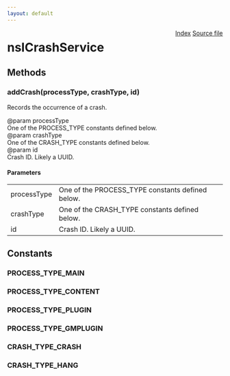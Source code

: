 ```yaml
---
layout: default
---
```

<div class='links' style='float:right'><a href="../index.html">Index</a>
<a href="http://dxr.mozilla.org/mozilla-central/source/toolkit/components/crashes/nsICrashService.idl">Source file</a>
</div>

# nsICrashService #

## Methods ##

### addCrash(processType, crashType, id) ###
  
Records the occurrence of a crash.  
  
@param processType  
       One of the PROCESS_TYPE constants defined below.  
@param crashType  
       One of the CRASH_TYPE constants defined below.  
@param id  
       Crash ID. Likely a UUID.  
  

#### Parameters ####

<table>

<tr>
<td>processType</td>
<td>       One of the PROCESS_TYPE constants defined below.  
</td>
</tr>

<tr>
<td>crashType</td>
<td>       One of the CRASH_TYPE constants defined below.  
</td>
</tr>

<tr>
<td>id</td>
<td>       Crash ID. Likely a UUID.  
</td>
</tr>

</table>

## Constants ##

### PROCESS_TYPE_MAIN ###

### PROCESS_TYPE_CONTENT ###

### PROCESS_TYPE_PLUGIN ###

### PROCESS_TYPE_GMPLUGIN ###

### CRASH_TYPE_CRASH ###

### CRASH_TYPE_HANG ###
